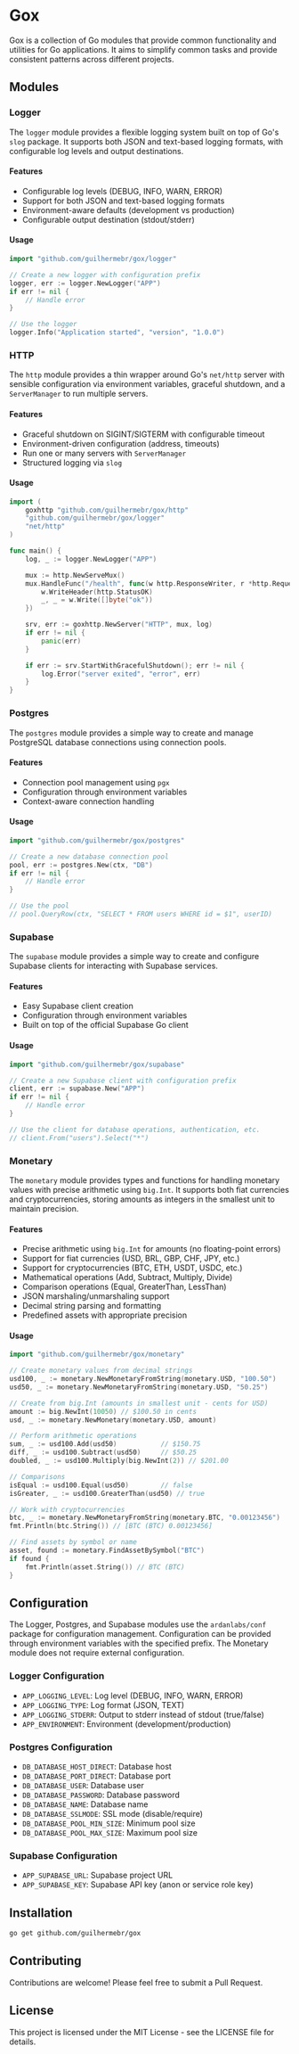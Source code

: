 # Gox

Gox is a collection of Go modules that provide common functionality and utilities for Go applications. It aims to simplify common tasks and provide consistent patterns across different projects.

## Modules

### Logger

The `logger` module provides a flexible logging system built on top of Go's `slog` package. It supports both JSON and text-based logging formats, with configurable log levels and output destinations.

#### Features
- Configurable log levels (DEBUG, INFO, WARN, ERROR)
- Support for both JSON and text-based logging formats
- Environment-aware defaults (development vs production)
- Configurable output destination (stdout/stderr)

#### Usage
```go
import "github.com/guilhermebr/gox/logger"

// Create a new logger with configuration prefix
logger, err := logger.NewLogger("APP")
if err != nil {
    // Handle error
}

// Use the logger
logger.Info("Application started", "version", "1.0.0")
```

### HTTP

The `http` module provides a thin wrapper around Go's `net/http` server with sensible configuration via environment variables, graceful shutdown, and a `ServerManager` to run multiple servers.

#### Features
- Graceful shutdown on SIGINT/SIGTERM with configurable timeout
- Environment-driven configuration (address, timeouts)
- Run one or many servers with `ServerManager`
- Structured logging via `slog`

#### Usage
```go
import (
    goxhttp "github.com/guilhermebr/gox/http"
    "github.com/guilhermebr/gox/logger"
    "net/http"
)

func main() {
    log, _ := logger.NewLogger("APP")

    mux := http.NewServeMux()
    mux.HandleFunc("/health", func(w http.ResponseWriter, r *http.Request) {
        w.WriteHeader(http.StatusOK)
        _, _ = w.Write([]byte("ok"))
    })

    srv, err := goxhttp.NewServer("HTTP", mux, log)
    if err != nil {
        panic(err)
    }

    if err := srv.StartWithGracefulShutdown(); err != nil {
        log.Error("server exited", "error", err)
    }
}
```

### Postgres

The `postgres` module provides a simple way to create and manage PostgreSQL database connections using connection pools.

#### Features
- Connection pool management using `pgx`
- Configuration through environment variables
- Context-aware connection handling

#### Usage
```go
import "github.com/guilhermebr/gox/postgres"

// Create a new database connection pool
pool, err := postgres.New(ctx, "DB")
if err != nil {
    // Handle error
}

// Use the pool
// pool.QueryRow(ctx, "SELECT * FROM users WHERE id = $1", userID)
```

### Supabase

The `supabase` module provides a simple way to create and configure Supabase clients for interacting with Supabase services.

#### Features
- Easy Supabase client creation
- Configuration through environment variables
- Built on top of the official Supabase Go client

#### Usage
```go
import "github.com/guilhermebr/gox/supabase"

// Create a new Supabase client with configuration prefix
client, err := supabase.New("APP")
if err != nil {
    // Handle error
}

// Use the client for database operations, authentication, etc.
// client.From("users").Select("*")
```

### Monetary

The `monetary` module provides types and functions for handling monetary values with precise arithmetic using `big.Int`. It supports both fiat currencies and cryptocurrencies, storing amounts as integers in the smallest unit to maintain precision.

#### Features
- Precise arithmetic using `big.Int` for amounts (no floating-point errors)
- Support for fiat currencies (USD, BRL, GBP, CHF, JPY, etc.)
- Support for cryptocurrencies (BTC, ETH, USDT, USDC, etc.)
- Mathematical operations (Add, Subtract, Multiply, Divide)
- Comparison operations (Equal, GreaterThan, LessThan)
- JSON marshaling/unmarshaling support
- Decimal string parsing and formatting
- Predefined assets with appropriate precision

#### Usage
```go
import "github.com/guilhermebr/gox/monetary"

// Create monetary values from decimal strings
usd100, _ := monetary.NewMonetaryFromString(monetary.USD, "100.50")
usd50, _ := monetary.NewMonetaryFromString(monetary.USD, "50.25")

// Create from big.Int (amounts in smallest unit - cents for USD)
amount := big.NewInt(10050) // $100.50 in cents
usd, _ := monetary.NewMonetary(monetary.USD, amount)

// Perform arithmetic operations
sum, _ := usd100.Add(usd50)           // $150.75
diff, _ := usd100.Subtract(usd50)     // $50.25
doubled, _ := usd100.Multiply(big.NewInt(2)) // $201.00

// Comparisons
isEqual := usd100.Equal(usd50)        // false
isGreater, _ := usd100.GreaterThan(usd50) // true

// Work with cryptocurrencies
btc, _ := monetary.NewMonetaryFromString(monetary.BTC, "0.00123456")
fmt.Println(btc.String()) // [BTC (BTC) 0.00123456]

// Find assets by symbol or name
asset, found := monetary.FindAssetBySymbol("BTC")
if found {
    fmt.Println(asset.String()) // BTC (BTC)
}
```

## Configuration

The Logger, Postgres, and Supabase modules use the `ardanlabs/conf` package for configuration management. Configuration can be provided through environment variables with the specified prefix. The Monetary module does not require external configuration.

### Logger Configuration
- `APP_LOGGING_LEVEL`: Log level (DEBUG, INFO, WARN, ERROR)
- `APP_LOGGING_TYPE`: Log format (JSON, TEXT)
- `APP_LOGGING_STDERR`: Output to stderr instead of stdout (true/false)
- `APP_ENVIRONMENT`: Environment (development/production)

### Postgres Configuration
- `DB_DATABASE_HOST_DIRECT`: Database host
- `DB_DATABASE_PORT_DIRECT`: Database port
- `DB_DATABASE_USER`: Database user
- `DB_DATABASE_PASSWORD`: Database password
- `DB_DATABASE_NAME`: Database name
- `DB_DATABASE_SSLMODE`: SSL mode (disable/require)
- `DB_DATABASE_POOL_MIN_SIZE`: Minimum pool size
- `DB_DATABASE_POOL_MAX_SIZE`: Maximum pool size

### Supabase Configuration
- `APP_SUPABASE_URL`: Supabase project URL
- `APP_SUPABASE_KEY`: Supabase API key (anon or service role key)

## Installation

```bash
go get github.com/guilhermebr/gox
```

## Contributing

Contributions are welcome! Please feel free to submit a Pull Request.

## License

This project is licensed under the MIT License - see the LICENSE file for details. 